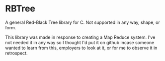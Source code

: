 # RBTree
A general Red-Black Tree library for C. Not supported in any way, shape, or form.

This library was made in response to creating a Map Reduce system. I've not needed it in any way so I thought I'd
put it on github incase someone wanted to learn from this, employers to look at it, or for me to observe it in
retrospect.
